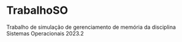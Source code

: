 # TrabalhoSO
Trabalho de simulação de gerenciamento de memória da disciplina Sistemas Operacionais 2023.2
